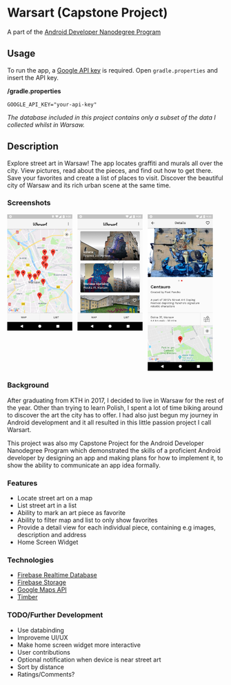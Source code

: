 # Warsart (Capstone Project)
A part of the [Android Developer Nanodegree Program](https://eu.udacity.com/course/android-developer-nanodegree-by-google--nd801)

## Usage
To run the app, a [Google API key](https://developers.google.com/maps/documentation/android-sdk/signup) is required. Open `gradle.properties` and insert the API key.

**/gradle.properties**
```
GOOGLE_API_KEY="your-api-key"
```
_The database included in this project contains only a subset of the data I collected whilst in Warsaw._

## Description

Explore street art in Warsaw! The app locates graffiti and murals all over the city. View pictures, read about the pieces, and find out how to get there. Save your favorites and create a list of places to visit. Discover the beautiful city of Warsaw and its rich urban scene at the same time.

### Screenshots
<img src="screens/warsart-map-view.png" width="30%" align="top"/>&nbsp;&nbsp;
<img src="screens/warsart-list-view.png" width="30%" align="top"/>&nbsp;&nbsp;
<img src="screens/warsart-detail-view.png" width="30%" align="top"/>

### Background

After graduating from KTH in 2017, I decided to live in Warsaw for the rest of the year. Other than trying to learn Polish, I spent a lot of time biking around to discover the art the city has to offer. I had also just begun my journey in Android development and it all resulted in this little passion project I call Warsart.

This project was also my Capstone Project for the Android Developer Nanodegree Program which demonstrated the skills of a proficient Android developer by designing an app and making plans for how to implement it, to show the ability to communicate an app idea formally.

### Features
* Locate street art on a map
* List street art in a list
* Ability to mark an art piece as favorite
* Ability to filter map and list to only show favorites
* Provide a detail view for each individual piece, containing e.g images, description and address
* Home Screen Widget

### Technologies
* [Firebase Realtime Database](https://firebase.google.com/products/realtime-database/)
* [Firebase Storage](https://firebase.google.com/products/storage/)
* [Google Maps API](https://developers.google.com/maps/documentation/android-sdk/intro)
* [Timber](https://github.com/JakeWharton/timber)

### TODO/Further Development
* Use databinding
* Improveme UI/UX
* Make home screen widget more interactive
* User contributions
* Optional notification when device is near street art
* Sort by distance
* Ratings/Comments?
